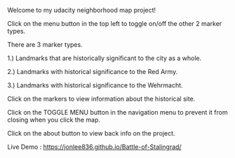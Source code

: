 Welcome to my udacity neighborhood map project!

Click on the menu button in the top left to toggle on/off the other 2 marker types.

There are 3 marker types.

1.) Landmarks that are historically significant to the city as a whole.

2.) Landmarks with historical significance to the Red Army.

3.) Landmarks with historical significance to the Wehrmacht.

Click on the markers to view information about the historical site.

Click on the TOGGLE MENU button in the navigation menu to prevent it from closing when you click the map.

Click on the about button to view back info on the project.

Live Demo : https://jonlee836.github.io/Battle-of-Stalingrad/